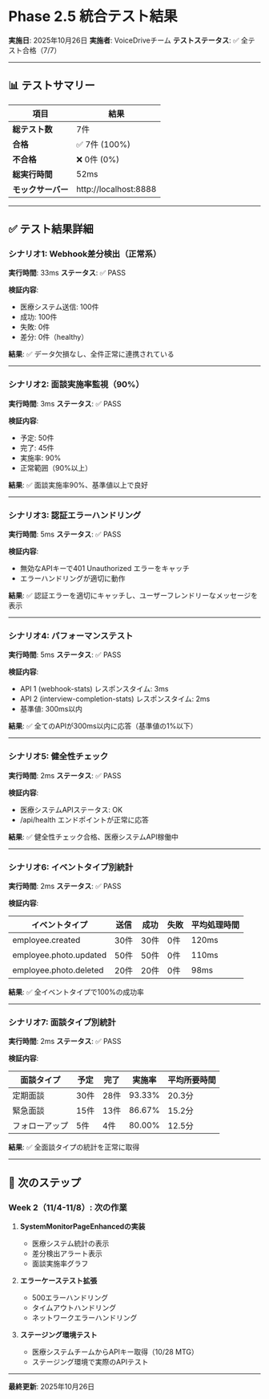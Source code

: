 # Phase 2.5 統合テスト結果

**実施日**: 2025年10月26日
**実施者**: VoiceDriveチーム
**テストステータス**: ✅ 全テスト合格（7/7）

---

## 📊 テストサマリー

| 項目 | 結果 |
|------|------|
| **総テスト数** | 7件 |
| **合格** | ✅ 7件 (100%) |
| **不合格** | ❌ 0件 (0%) |
| **総実行時間** | 52ms |
| **モックサーバー** | http://localhost:8888 |

---

## ✅ テスト結果詳細

### シナリオ1: Webhook差分検出（正常系）
**実行時間**: 33ms
**ステータス**: ✅ PASS

**検証内容**:
- 医療システム送信: 100件
- 成功: 100件
- 失敗: 0件
- 差分: 0件（healthy）

**結果**: ✅ データ欠損なし、全件正常に連携されている

---

### シナリオ2: 面談実施率監視（90%）
**実行時間**: 3ms
**ステータス**: ✅ PASS

**検証内容**:
- 予定: 50件
- 完了: 45件
- 実施率: 90%
- 正常範囲（90%以上）

**結果**: ✅ 面談実施率90%、基準値以上で良好

---

### シナリオ3: 認証エラーハンドリング
**実行時間**: 5ms
**ステータス**: ✅ PASS

**検証内容**:
- 無効なAPIキーで401 Unauthorized エラーをキャッチ
- エラーハンドリングが適切に動作

**結果**: ✅ 認証エラーを適切にキャッチし、ユーザーフレンドリーなメッセージを表示

---

### シナリオ4: パフォーマンステスト
**実行時間**: 5ms
**ステータス**: ✅ PASS

**検証内容**:
- API 1 (webhook-stats) レスポンスタイム: 3ms
- API 2 (interview-completion-stats) レスポンスタイム: 2ms
- 基準値: 300ms以内

**結果**: ✅ 全てのAPIが300ms以内に応答（基準値の1%以下）

---

### シナリオ5: 健全性チェック
**実行時間**: 2ms
**ステータス**: ✅ PASS

**検証内容**:
- 医療システムAPIステータス: OK
- /api/health エンドポイントが正常に応答

**結果**: ✅ 健全性チェック合格、医療システムAPI稼働中

---

### シナリオ6: イベントタイプ別統計
**実行時間**: 2ms
**ステータス**: ✅ PASS

**検証内容**:

| イベントタイプ | 送信 | 成功 | 失敗 | 平均処理時間 |
|---------------|------|------|------|--------------|
| employee.created | 30件 | 30件 | 0件 | 120ms |
| employee.photo.updated | 50件 | 50件 | 0件 | 110ms |
| employee.photo.deleted | 20件 | 20件 | 0件 | 98ms |

**結果**: ✅ 全イベントタイプで100%の成功率

---

### シナリオ7: 面談タイプ別統計
**実行時間**: 2ms
**ステータス**: ✅ PASS

**検証内容**:

| 面談タイプ | 予定 | 完了 | 実施率 | 平均所要時間 |
|-----------|------|------|--------|-------------|
| 定期面談 | 30件 | 28件 | 93.33% | 20.3分 |
| 緊急面談 | 15件 | 13件 | 86.67% | 15.2分 |
| フォローアップ | 5件 | 4件 | 80.00% | 12.5分 |

**結果**: ✅ 全面談タイプの統計を正常に取得

---

## 🎯 次のステップ

### Week 2（11/4-11/8）: 次の作業

1. **SystemMonitorPageEnhancedの実装**
   - 医療システム統計の表示
   - 差分検出アラート表示
   - 面談実施率グラフ

2. **エラーケーステスト拡張**
   - 500エラーハンドリング
   - タイムアウトハンドリング
   - ネットワークエラーハンドリング

3. **ステージング環境テスト**
   - 医療システムチームからAPIキー取得（10/28 MTG）
   - ステージング環境で実際のAPIテスト

---

**最終更新**: 2025年10月26日

